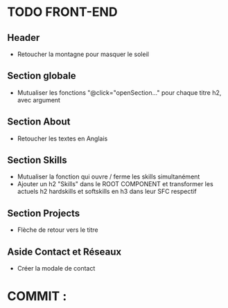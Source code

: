 # TODO FRONT-END

## Header
- Retoucher la montagne pour masquer le soleil

## Section globale
- Mutualiser les fonctions "@click="openSection..." pour chaque titre h2, avec argument


## Section About
- Retoucher les textes en Anglais


## Section Skills
- Mutualiser la fonction qui ouvre / ferme les skills simultanément
- Ajouter un h2 "Skills" dans le ROOT COMPONENT et transformer les actuels h2 hardskills et softskills en h3 dans leur SFC respectif


## Section Projects
- Flèche de retour vers le titre


## Aside Contact et Réseaux
- Créer la modale de contact


# COMMIT :
